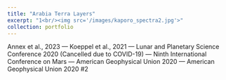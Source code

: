 ```yaml
---
title: "Arabia Terra Layers"
excerpt: "1<br/><img src='/images/kaporo_spectra2.jpg'>"
collection: portfolio
---
```


Annex et al., 2023 — Koeppel et al., 2021 — Lunar and Planetary Science Conference 2020 (Cancelled due to COVID-19) — Ninth International Conference on Mars — American Geophysical Union 2020 — American Geophysical Union 2020 #2
